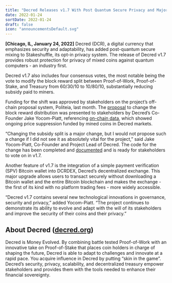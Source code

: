 ```yaml
---
title: "Decred Releases v1.7 With Post Quantum Secure Privacy and Major Subsidy Split Vote"
date: 2022-01-24
sortDate: 2022-01-24
draft: false
icon: "announcementsDefault.svg"
---
```


**[Chicago, IL, January 24, 2022]** Decred (DCR), a digital currency that
emphasizes security and adaptability, has added post-quantum secure mixing to
Stakeshuffle, its opt-in privacy system. The release of Decred v1.7 provides
robust protection for privacy of mixed coins against quantum computers - an
industry first.

Decred v1.7 also includes four consensus votes, the most notable being the vote
to modify the block reward split between Proof-of-Work, Proof-of-Stake, and
Treasury from 60/30/10 to 10/80/10, substantially reducing subsidy paid to
miners.

Funding for the shift was approved by stakeholders on the project’s off-chain
proposal system, Politeia, last month. The
[proposal](https://proposals.decred.org/record/427e1d4) to change the block
reward distribution was presented to stakeholders by Decred’s Co-Founder Jake
Yocom-Piatt, referencing
[on-chain data](https://medium.com/@tacorevenge/the-suppressor-part-2-on-chain-analysis-6561c5a478c4),
which showed ongoing price suppression funded by mined coins in Decred markets.

“Changing the subsidy split is a major change, but I would not propose such a
change if I did not see it as absolutely vital for the project,” said Jake
Yocom-Piatt, Co-Founder and Project Lead of Decred. The code for the change has
been completed and
[documented](https://github.com/decred/dcps/blob/master/dcp-0010/dcp-0010.mediawiki)
and is ready for stakeholders to vote on in v1.7.

Another feature of v1.7 is the integration of a simple payment verification
(SPV) Bitcoin wallet into DCRDEX, Decred’s decentralized exchange. This major
upgrade allows users to transact securely without downloading a Bitcoin wallet
and the entire Bitcoin blockchain and makes the exchange - the first of its kind
with no platform trading fees - more widely accessible.

“Decred v1.7 contains several new technological innovations in governance,
security and privacy,” added Yocom-Piatt. “The project continues to demonstrate
its ability to evolve and adapt with the will of its stakeholders and improve
the security of their coins and their privacy.”

## About Decred ([decred.org](https://decred.org))

Decred is Money Evolved. By combining battle tested Proof-of-Work with an
innovative take on Proof-of-Stake that places coin holders in charge of shaping
the future, Decred is able to adapt to challenges and innovate at a rapid pace.
You acquire influence in Decred by putting “skin in the game”. Decred’s
security, privacy, scalability, and decentralized treasury empower stakeholders
and provides them with the tools needed to enhance their financial sovereignty.
